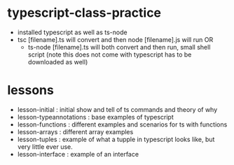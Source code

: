 # typescript-class-practice

- installed typescript as well as ts-node
- tsc [filename].ts will convert and then node [filename].js will run OR
  - ts-node [filename].ts will both convert and then run, small shell script (note this does not come with typescript has to be downloaded as well)

# lessons

- lesson-initial : initial show and tell of ts commands and theory of why
- lesson-typeannotations : base examples of typescript
- lesson-functions : different examples and scenarios for ts with functions
- lesson-arrays : different array examples
- lesson-tuples : example of what a tupple in typescript looks like, but very little ever use.
- lesson-interface : example of an interface
